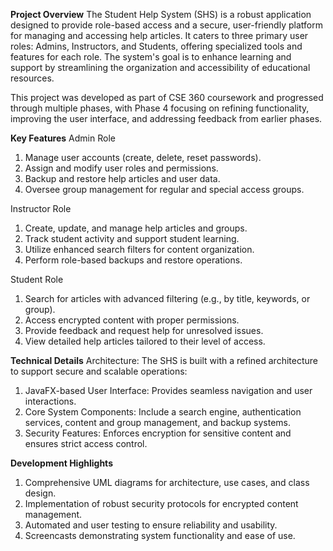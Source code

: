 **Project Overview**
The Student Help System (SHS) is a robust application designed to provide role-based access and a secure, user-friendly platform for managing and accessing help articles. It caters to three primary user roles: Admins, Instructors, and Students, offering specialized tools and features for each role. The system's goal is to enhance learning and support by streamlining the organization and accessibility of educational resources.

This project was developed as part of CSE 360 coursework and progressed through multiple phases, with Phase 4 focusing on refining functionality, improving the user interface, and addressing feedback from earlier phases.

**Key Features**
Admin Role
1. Manage user accounts (create, delete, reset passwords).
2. Assign and modify user roles and permissions.
3. Backup and restore help articles and user data.
4. Oversee group management for regular and special access groups.

Instructor Role
1. Create, update, and manage help articles and groups.
2. Track student activity and support student learning.
3. Utilize enhanced search filters for content organization.
4. Perform role-based backups and restore operations.

Student Role
1. Search for articles with advanced filtering (e.g., by title, keywords, or group).
2. Access encrypted content with proper permissions.
3. Provide feedback and request help for unresolved issues.
4. View detailed help articles tailored to their level of access.

**Technical Details**
Architecture:
The SHS is built with a refined architecture to support secure and scalable operations:
1. JavaFX-based User Interface: Provides seamless navigation and user interactions.
2. Core System Components: Include a search engine, authentication services, content and group management, and backup systems.
3. Security Features: Enforces encryption for sensitive content and ensures strict access control.

**Development Highlights**
1. Comprehensive UML diagrams for architecture, use cases, and class design.
2. Implementation of robust security protocols for encrypted content management.
3. Automated and user testing to ensure reliability and usability.
4. Screencasts demonstrating system functionality and ease of use.
